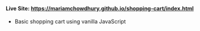 #### Live Site: https://mariamchowdhury.github.io/shopping-cart/index.html
* Basic shopping cart using vanilla JavaScript

